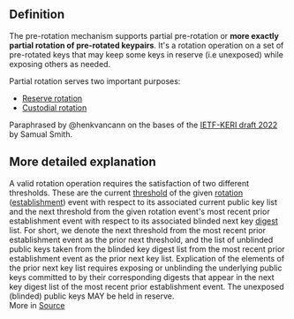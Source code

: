 ## Definition

The pre-rotation mechanism supports partial pre-rotation or **more exactly partial rotation of pre-rotated keypairs**. It's a rotation operation on a set of pre-rotated keys that may keep some keys in reserve (i.e unexposed) while exposing others as needed.

Partial rotation serves two important purposes:

- [Reserve rotation](reserve-rotation.md)
- [Custodial rotation](custodial-rotation.md)

Paraphrased by @henkvancann on the bases of the [IETF-KERI draft 2022](https://github.com/WebOfTrust/ietf-keri/blob/main/draft-ssmith-keri.md) by Samual Smith.

## More detailed explanation

A valid rotation operation requires the satisfaction of two different thresholds. These are the current [threshold](signing-threshold.md) of the given [rotation](rotation.md) ([establishment](establishment-event.md)) event with respect to its associated current public key list and the next threshold from the given rotation event's most recent prior establishment event with respect to its associated blinded next key [digest](digest.md) list. For short, we denote the next threshold from the most recent prior establishment event as the prior next threshold, and the list of unblinded public keys taken from the blinded key digest list from the most recent prior establishment event as the prior next key list. Explication of the elements of the prior next key list requires exposing or unblinding the underlying public keys committed to by their corresponding digests that appear in the next key digest list of the most recent prior establishment event. The unexposed (blinded) public keys MAY be held in reserve.\
More in [Source](https://github.com/WebOfTrust/ietf-keri/blob/main/draft-ssmith-keri.md#partial-pre-rotation-detail)
